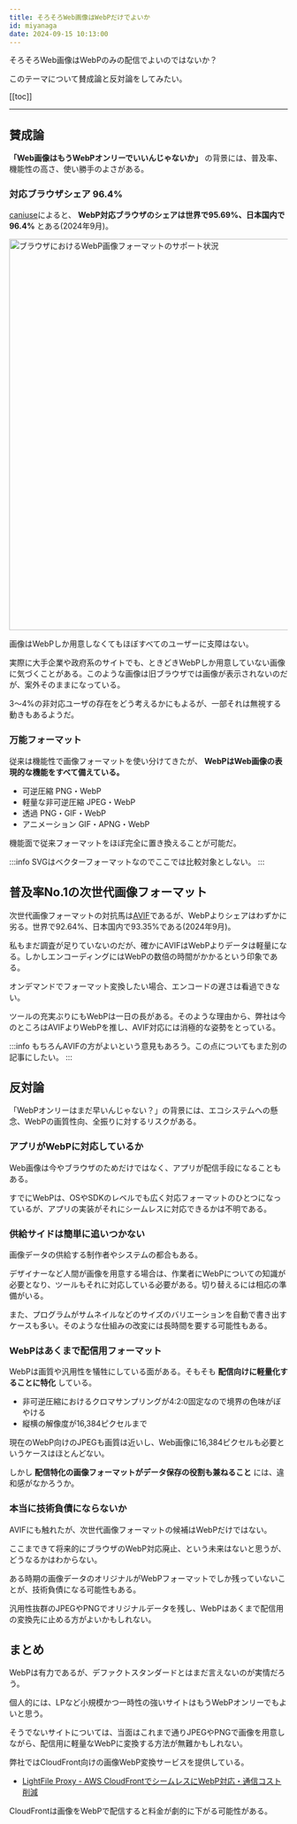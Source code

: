 ```yaml
---
title: そろそろWeb画像はWebPだけでよいか
id: miyanaga
date: 2024-09-15 10:13:00
---
```


そろそろWeb画像はWebPのみの配信でよいのではないか？

このテーマについて賛成論と反対論をしてみたい。

[[toc]]

---

## 賛成論

**「Web画像はもうWebPオンリーでいいんじゃないか」** の背景には、普及率、機能性の高さ、使い勝手のよさがある。

### 対応ブラウザシェア 96.4%

[caniuse](https://caniuse.com/webp)によると、 **WebP対応ブラウザのシェアは世界で95.69%、日本国内で96.4%** とある(2024年9月)。

<img src="https://assets.ideamans.com/miyanaga/images/2024/09/web-p-image-format-browser-support.png" alt="ブラウザにおけるWebP画像フォーマットのサポート状況" width="1600" height="707" />

画像はWebPしか用意しなくてもほぼすべてのユーザーに支障はない。

実際に大手企業や政府系のサイトでも、ときどきWebPしか用意していない画像に気づくことがある。このような画像は旧ブラウザでは画像が表示されないのだが、案外そのままになっている。

3〜4%の非対応ユーザの存在をどう考えるかにもよるが、一部それは無視する動きもあるようだ。

### 万能フォーマット

従来は機能性で画像フォーマットを使い分けてきたが、 **WebPはWeb画像の表現的な機能をすべて備えている。**

- 可逆圧縮 PNG・WebP
- 軽量な非可逆圧縮 JPEG・WebP
- 透過 PNG・GIF・WebP
- アニメーション GIF・APNG・WebP

機能面で従来フォーマットをほぼ完全に置き換えることが可能だ。

:::info
SVGはベクターフォーマットなのでここでは比較対象としない。
:::

## 普及率No.1の次世代画像フォーマット

次世代画像フォーマットの対抗馬は[AVIF](https://caniuse.com/avif)であるが、WebPよりシェアはわずかに劣る。世界で92.64%、日本国内で93.35%である(2024年9月)。

私もまだ調査が足りていないのだが、確かにAVIFはWebPよりデータは軽量になる。しかしエンコーディングにはWebPの数倍の時間がかかるという印象である。

オンデマンドでフォーマット変換したい場合、エンコードの遅さは看過できない。

ツールの充実ぶりにもWebPは一日の長がある。そのような理由から、弊社は今のところはAVIFよりWebPを推し、AVIF対応には消極的な姿勢をとっている。

:::info
もちろんAVIFの方がよいという意見もあろう。この点についてもまた別の記事にしたい。
:::

## 反対論

「WebPオンリーはまだ早いんじゃない？」の背景には、エコシステムへの懸念、WebPの画質性向、全振りに対するリスクがある。

### アプリがWebPに対応しているか

Web画像は今やブラウザのためだけではなく、アプリが配信手段になることもある。

すでにWebPは、OSやSDKのレベルでも広く対応フォーマットのひとつになっているが、アプリの実装がそれにシームレスに対応できるかは不明である。

### 供給サイドは簡単に追いつかない

画像データの供給する制作者やシステムの都合もある。

デザイナーなど人間が画像を用意する場合は、作業者にWebPについての知識が必要となり、ツールもそれに対応している必要がある。切り替えるには相応の準備がいる。

また、プログラムがサムネイルなどのサイズのバリエーションを自動で書き出すケースも多い。そのような仕組みの改変には長時間を要する可能性もある。

### WebPはあくまで配信用フォーマット

WebPは画質や汎用性を犠牲にしている面がある。そもそも **配信向けに軽量化することに特化** している。

- 非可逆圧縮におけるクロマサンプリングが4:2:0固定なので境界の色味がぼやける
- 縦横の解像度が16,384ピクセルまで

現在のWebP向けのJPEGも画質は近いし、Web画像に16,384ピクセルも必要というケースはほとんどない。

しかし **配信特化の画像フォーマットがデータ保存の役割も兼ねること** には、違和感がなかろうか。

### 本当に技術負債にならないか

AVIFにも触れたが、次世代画像フォーマットの候補はWebPだけではない。

ここまできて将来的にブラウザのWebP対応廃止、という未来はないと思うが、どうなるかはわからない。

ある時期の画像データのオリジナルがWebPフォーマットでしか残っていないことが、技術負債になる可能性もある。

汎用性抜群のJPEGやPNGでオリジナルデータを残し、WebPはあくまで配信用の変換先に止める方がよいかもしれない。

## まとめ

WebPは有力であるが、デファクトスタンダードとはまだ言えないのが実情だろう。

個人的には、LPなど小規模かつ一時性の強いサイトはもうWebPオンリーでもよいと思う。

そうでないサイトについては、当面はこれまで通りJPEGやPNGで画像を用意しながら、配信用に軽量なWebPに変換する方法が無難かもしれない。

弊社ではCloudFront向けの画像WebP変換サービスを提供している。

- [LightFile Proxy - AWS CloudFrontでシームレスにWebP対応・通信コスト削減](https://www.lightfile-proxy.net/)

CloudFrontは画像をWebPで配信すると料金が劇的に下がる可能性がある。
